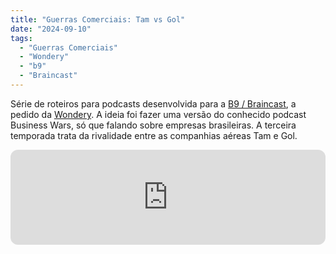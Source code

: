 ```yaml
---
title: "Guerras Comerciais: Tam vs Gol"
date: "2024-09-10"
tags: 
  - "Guerras Comerciais"
  - "Wondery"
  - "b9"
  - "Braincast"
---
```


Série de roteiros para podcasts desenvolvida para a [B9 / Braincast](https://www.b9.com.br/shows/braincast/), a pedido da [Wondery](https://wondery.com/). A ideia foi fazer uma versão do conhecido podcast Business Wars, só que falando sobre empresas brasileiras. A terceira temporada trata da rivalidade entre as companhias aéreas Tam e Gol.

<iframe style="border-radius:12px" src="https://open.spotify.com/embed/episode/6AYIBLlEGSrpcgWl29lAxx?utm_source=generator&theme=0" width="100%" height="152" frameBorder="0" allowfullscreen="" allow="autoplay; clipboard-write; encrypted-media; fullscreen; picture-in-picture" loading="lazy"></iframe>